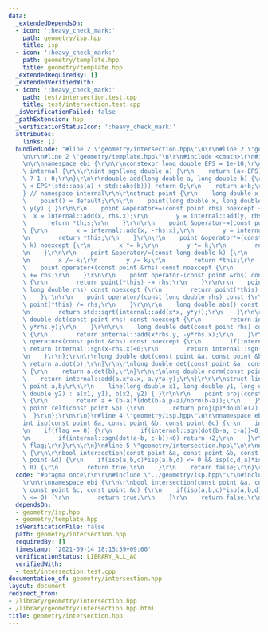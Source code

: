 ```yaml
---
data:
  _extendedDependsOn:
  - icon: ':heavy_check_mark:'
    path: geometry/isp.hpp
    title: isp
  - icon: ':heavy_check_mark:'
    path: geometry/template.hpp
    title: geometry/template.hpp
  _extendedRequiredBy: []
  _extendedVerifiedWith:
  - icon: ':heavy_check_mark:'
    path: test/intersection.test.cpp
    title: test/intersection.test.cpp
  _isVerificationFailed: false
  _pathExtension: hpp
  _verificationStatusIcon: ':heavy_check_mark:'
  attributes:
    links: []
  bundledCode: "#line 2 \"geometry/intersection.hpp\"\n\r\n#line 2 \"geometry/isp.hpp\"\
    \n\r\n#line 2 \"geometry/template.hpp\"\n\r\n#include <cmath>\r\n#include <cassert>\r\
    \n\r\nnamespace ebi {\r\n\r\nconstexpr long double EPS = 1e-10;\r\n\r\nnamespace\
    \ internal {\r\n\r\nint sgn(long double a) {\r\n    return (a<-EPS) ? -1 : (a>EPS)\
    \ ? 1 : 0;\r\n}\r\n\r\ndouble add(long double a, long double b) {\r\n    if(std::abs(a+b)\
    \ < EPS*(std::abs(a) + std::abs(b))) return 0;\r\n    return a+b;\r\n}\r\n\r\n\
    } // namespace internal\r\n\r\nstruct point {\r\n    long double x,y;\r\n\r\n\
    \    point() = default;\r\n\r\n    point(long double x, long double y) : x(x),\
    \ y(y) { }\r\n\r\n    point &operator+=(const point rhs) noexcept {\r\n      \
    \  x = internal::add(x, rhs.x);\r\n        y = internal::add(y, rhs.y);\r\n  \
    \      return *this;\r\n    }\r\n\r\n    point &operator-=(const point rhs) noexcept\
    \ {\r\n        x = internal::add(x, -rhs.x);\r\n        y = internal::add(y, -rhs.y);\r\
    \n        return *this;\r\n    }\r\n\r\n    point &operator*=(const long double\
    \ k) noexcept {\r\n        x *= k;\r\n        y *= k;\r\n        return *this;\r\
    \n    }\r\n\r\n    point &operator/=(const long double k) {\r\n        assert(internal::sgn(k)!=0);\r\
    \n        x /= k;\r\n        y /= k;\r\n        return *this;\r\n    }\r\n\r\n\
    \    point operator+(const point &rhs) const noexcept {\r\n        return point(*this)\
    \ += rhs;\r\n    }\r\n\r\n    point operator-(const point &rhs) const noexcept\
    \ {\r\n        return point(*this) -= rhs;\r\n    }\r\n\r\n    point operator*(const\
    \ long double rhs) const noexcept {\r\n        return point(*this) *= rhs;\r\n\
    \    }\r\n\r\n    point operator/(const long double rhs) const {\r\n        return\
    \ point(*this) /= rhs;\r\n    }\r\n\r\n    long double abs() const noexcept {\r\
    \n        return std::sqrt(internal::add(x*x, y*y));\r\n    }\r\n\r\n    long\
    \ double dot(const point rhs) const noexcept {\r\n        return internal::add(x*rhs.x,\
    \ y*rhs.y);\r\n    }\r\n\r\n    long double det(const point rhs) const noexcept\
    \ {\r\n        return internal::add(x*rhs.y, -y*rhs.x);\r\n    }\r\n\r\n    bool\
    \ operator<(const point &rhs) const noexcept {\r\n        if(internal::sgn(x-rhs.x))\
    \ return internal::sgn(x-rhs.x)<0;\r\n        return internal::sgn(y-rhs.y)<0;\r\
    \n    }\r\n};\r\n\r\nlong double dot(const point &a, const point &b) {\r\n   \
    \ return a.dot(b);\r\n}\r\n\r\nlong double det(const point &a, const point &b)\
    \ {\r\n    return a.det(b);\r\n}\r\n\r\nlong double norm(const point &a) {\r\n\
    \    return internal::add(a.x*a.x, a.y*a.y);\r\n}\r\n\r\nstruct line {\r\n   \
    \ point a,b;\r\n\r\n    line(long double x1, long double y1, long double x2, long\
    \ double y2) : a(x1, y1), b(x2, y2) { }\r\n\r\n    point proj(const point &p)\
    \ {\r\n        return a + (b-a)*(dot(b-a,p-a)/norm(b-a));\r\n    }\r\n\r\n   \
    \ point relf(const point &p) {\r\n        return proj(p)*double(2) - p;\r\n  \
    \  }\r\n};\r\n\r\n}\n#line 4 \"geometry/isp.hpp\"\n\r\nnamespace ebi {\r\n\r\n\
    int isp(const point &a, const point &b, const point &c) {\r\n    int flag = internal::sgn(det(b-a,c-a));\r\
    \n    if(flag == 0) {\r\n        if(internal::sgn(dot(b-a, c-a))<0) return -2;\r\
    \n        if(internal::sgn(dot(a-b, c-b))<0) return +2;\r\n    }\r\n    return\
    \ flag;\r\n}\r\n\r\n}\n#line 5 \"geometry/intersection.hpp\"\n\r\nnamespace ebi\
    \ {\r\n\r\nbool intersection(const point &a, const point &b, const point &c, const\
    \ point &d) {\r\n    if(isp(a,b,c)*isp(a,b,d) <= 0 && isp(c,d,a)*isp(c,d,b) <=\
    \ 0) {\r\n        return true;\r\n    }\r\n    return false;\r\n}\r\n\r\n}\n"
  code: "#pragma once\r\n\r\n#include \"../geometry/isp.hpp\"\r\n#include \"../geometry/template.hpp\"\
    \r\n\r\nnamespace ebi {\r\n\r\nbool intersection(const point &a, const point &b,\
    \ const point &c, const point &d) {\r\n    if(isp(a,b,c)*isp(a,b,d) <= 0 && isp(c,d,a)*isp(c,d,b)\
    \ <= 0) {\r\n        return true;\r\n    }\r\n    return false;\r\n}\r\n\r\n}"
  dependsOn:
  - geometry/isp.hpp
  - geometry/template.hpp
  isVerificationFile: false
  path: geometry/intersection.hpp
  requiredBy: []
  timestamp: '2021-09-14 18:15:59+09:00'
  verificationStatus: LIBRARY_ALL_AC
  verifiedWith:
  - test/intersection.test.cpp
documentation_of: geometry/intersection.hpp
layout: document
redirect_from:
- /library/geometry/intersection.hpp
- /library/geometry/intersection.hpp.html
title: geometry/intersection.hpp
---
```

